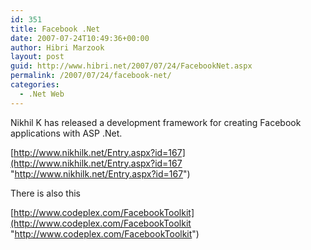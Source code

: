 ```yaml
---
id: 351
title: Facebook .Net
date: 2007-07-24T10:49:36+00:00
author: Hibri Marzook
layout: post
guid: http://www.hibri.net/2007/07/24/FacebookNet.aspx
permalink: /2007/07/24/facebook-net/
categories:
  - .Net Web
---
```

Nikhil K has released a development framework for creating Facebook applications with ASP .Net.

[http://www.nikhilk.net/Entry.aspx?id=167](http://www.nikhilk.net/Entry.aspx?id=167 "http://www.nikhilk.net/Entry.aspx?id=167")

There is also this

[http://www.codeplex.com/FacebookToolkit](http://www.codeplex.com/FacebookToolkit "http://www.codeplex.com/FacebookToolkit")